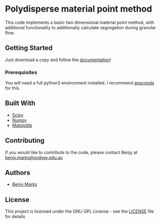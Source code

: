 # Polydisperse material point method

This code implements a basic two dimensional material point method, with additional functionality to additionally calculate segregation during granular flow.

## Getting Started

Just download a copy and follow the [documentation](http://benjym.github.io/poly-mpm/build/html/index.html)!

### Prerequisites

You will need a full python3 environment installed. I recommend [anaconda](https://www.anaconda.com/download/) for this.


## Built With

* [Scipy](https://www.scipy.org/)
* [Numpy](http://www.numpy.org/)
* [Matplotlib](https://matplotlib.org/)

## Contributing

<!-- Please read [CONTRIBUTING.md](https://gist.github.com/PurpleBooth/b24679402957c63ec426) for details on our code of conduct, and the process for submitting pull requests to us. -->
If you would like to contribute to the code, please contact Benjy at <benjy.marks@sydney.edu.au>


<!-- ## Versioning

We use [SemVer](http://semver.org/) for versioning. For the versions available, see the [tags on this repository](https://github.com/your/project/tags). -->

## Authors

* [Benjy Marks](www.benjymarks.com)

<!-- See also the list of [contributors](https://github.com/your/project/contributors) who participated in this project. -->

## License

This project is licensed under the GNU GPL License - see the [LICENSE](LICENSE) file for details

<!-- ## Acknowledgments

* Hat tip to anyone who's code was used
* Inspiration
* etc -->
